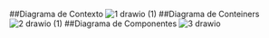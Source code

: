 ##Diagrama de Contexto
![1 drawio (1)](https://github.com/user-attachments/assets/251fb28a-abaa-4876-b529-92b35e8d79a1)
##Diagrama de Conteiners
![2 drawio (1)](https://github.com/user-attachments/assets/c5eeeff5-516c-428e-8f3e-0b7261960db7)
##Diagrama de Componentes
![3 drawio](https://github.com/user-attachments/assets/7bea7425-08d1-4ad2-978f-ba20c6c81b66)

